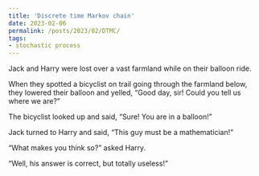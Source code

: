 ```yaml
---
title: 'Discrete time Markov chain'
date: 2023-02-06
permalink: /posts/2023/02/DTMC/
tags:
- stochastic process
---
```


Jack and Harry were lost over a vast farmland while on their balloon ride. 

When they spotted a bicyclist on trail going through the farmland below, they lowered their balloon and yelled, “Good day, sir! Could you tell us where we are?”

The bicyclist looked up and said, “Sure! You are in a balloon!”

Jack turned to Harry and said, “This guy must be a mathematician!”

“What makes you think so?” asked Harry.

“Well, his answer is correct, but totally useless!”


